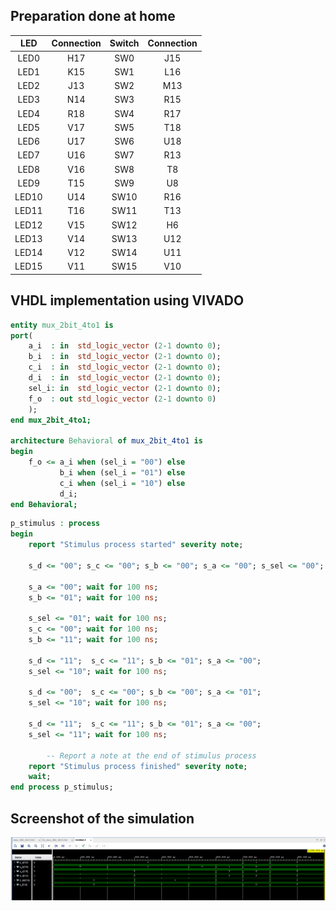 ## Preparation done at home

| **LED** | **Connection** | **Switch** | **Connection** | 
| :-: | :-: | :-: | :-: |
| LED0 | H17 | SW0 | J15 |
| LED1 | K15 | SW1 | L16 |
| LED2 | J13 | SW2 | M13 |
| LED3 | N14 | SW3 | R15 |
| LED4 | R18 | SW4 | R17 |
| LED5 | V17 | SW5 | T18 |
| LED6 | U17 | SW6 | U18 |
| LED7 | U16 | SW7 | R13 |
| LED8 | V16 | SW8 | T8 |
| LED9 | T15 | SW9 | U8 |
| LED10 | U14 | SW10 | R16 |
| LED11 | T16 | SW11 | T13 |
| LED12 | V15 | SW12 | H6 |
| LED13 | V14 | SW13 | U12 |
| LED14 | V12 | SW14 | U11 |
| LED15 | V11 | SW15 | V10 |

## VHDL implementation using VIVADO

```vhdl
entity mux_2bit_4to1 is
port(
    a_i  : in  std_logic_vector (2-1 downto 0);
    b_i  : in  std_logic_vector (2-1 downto 0);
    c_i  : in  std_logic_vector (2-1 downto 0);
    d_i  : in  std_logic_vector (2-1 downto 0);
    sel_i: in  std_logic_vector (2-1 downto 0);
    f_o  : out std_logic_vector (2-1 downto 0)
    );
end mux_2bit_4to1;

architecture Behavioral of mux_2bit_4to1 is
begin
    f_o <= a_i when (sel_i = "00") else
           b_i when (sel_i = "01") else
           c_i when (sel_i = "10") else
           d_i; 
end Behavioral;
```

``` vhdl
p_stimulus : process 
begin 
    report "Stimulus process started" severity note;

    s_d <= "00"; s_c <= "00"; s_b <= "00"; s_a <= "00"; s_sel <= "00"; wait for 100 ns;
        
    s_a <= "00"; wait for 100 ns;
    s_b <= "01"; wait for 100 ns;
        
    s_sel <= "01"; wait for 100 ns;
    s_c <= "00"; wait for 100 ns;
    s_b <= "11"; wait for 100 ns;  
        
    s_d <= "11";  s_c <= "11"; s_b <= "01"; s_a <= "00"; 
    s_sel <= "10"; wait for 100 ns;  
        
    s_d <= "00";  s_c <= "00"; s_b <= "00"; s_a <= "01"; 
    s_sel <= "10"; wait for 100 ns;  
        
    s_d <= "11";  s_c <= "11"; s_b <= "01"; s_a <= "00"; 
    s_sel <= "11"; wait for 100 ns;  
               
        -- Report a note at the end of stimulus process
    report "Stimulus process finished" severity note;
    wait;
end process p_stimulus;
```
## Screenshot of the simulation

![MUX 2bit 4to1 simulation](https://github.com/stepan1pijacek/Digital-Electronics1/blob/main/LABS/03-vivado/images/simulationSceenshot.png)
